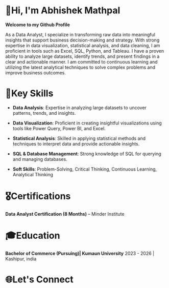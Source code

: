 # 👋Hi, I'm Abhishek Mathpal

**Welcome to my Github Profile**

As a Data Analyst, I specialize in transforming raw data into meaningful insights that support business decision-making and strategy. With strong expertise in data visualization, statistical analysis, and data cleaning, I am proficient in tools such as Excel, SQL, Python, and Tableau. I have a proven ability to analyze large datasets, identify trends, and present findings in a clear and actionable manner. I am committed to continuous learning and utilizing the latest analytical techniques to solve complex problems and improve business outcomes.

# 🚀Key Skills
- **Data Analysis**: Expertise in analyzing large datasets to uncover patterns, trends, and insights.

- **Data Visualization**: Proficient in creating insightful visualizations using tools like Power Query, Power BI, and Excel.

- **Statistical Analysis**: Skilled in applying statistical methods and techniques to interpret data and provide actionable insights.

- **SQL & Database Management**: Strong knowledge of SQL for querying and managing databases.

- **Soft Skills**: Problem-Solving, Critical Thinking, Continuous Learning, Analytical Thinking

# 🎖️Certifications
**Data Analyst Certification (8 Months)** – Minder Institute

# 🎓Education
**Bachelor of Commerce (Pursuing)| Kumaun University**
2023 - 2026 | Kashipur, india

# 🌐Let's Connect





